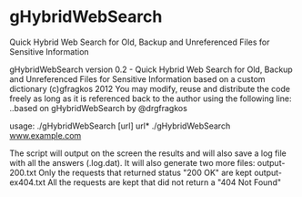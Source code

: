 # gHybridWebSearch
Quick Hybrid Web Search for Old, Backup and Unreferenced Files for Sensitive Information

gHybridWebSearch version 0.2 - Quick Hybrid Web Search for Old, Backup and Unreferenced
Files for Sensitive Information based on a custom dictionary (c)gfragkos 2012
You may modify, reuse and distribute the code freely as long as it is referenced back
to the author using the following line: ..based on gHybridWebSearch by @drgfragkos

usage: ./gHybridWebSearch [url]
   url*                     ./gHybridWebSearch www.example.com

The script will output on the screen the results and will also save a log file with all
the answers (.log.dat). It will also generate two more files:
output-200.txt		Only the requests that returned status "200 OK" are kept
output-ex404.txt	All the requests are kept that did not return a "404 Not Found"



